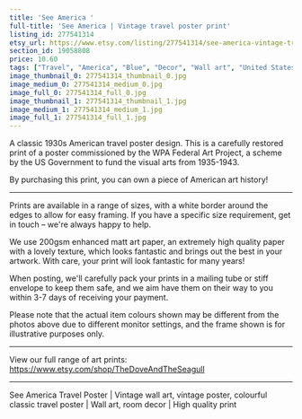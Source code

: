 ```yaml
---
title: 'See America '
full-title: 'See America | Vintage travel poster print'
listing_id: 277541314
etsy_url: https://www.etsy.com/listing/277541314/see-america-vintage-travel-poster-print?utm_source=site&utm_medium=api&utm_campaign=api
section_id: 19058808
price: 10.60
tags: ["Travel", "America", "Blue", "Decor", "Wall art", "United States", "1930s", "Retro", "Vintage poster", "Vintage print", "High quality print", "See America", "WPA"]
image_thumbnail_0: 277541314_thumbnail_0.jpg
image_medium_0: 277541314_medium_0.jpg
image_full_0: 277541314_full_0.jpg
image_thumbnail_1: 277541314_thumbnail_1.jpg
image_medium_1: 277541314_medium_1.jpg
image_full_1: 277541314_full_1.jpg
---
```

A classic 1930s American travel poster design. This is a carefully restored print of a poster commissioned by the WPA Federal Art Project, a scheme by the US Government to fund the visual arts from 1935-1943.

By purchasing this print, you can own a piece of American art history!

---

Prints are available in a range of sizes, with a white border around the edges to allow for easy framing. If you have a specific size requirement, get in touch – we&#39;re always happy to help.

We use 200gsm enhanced matt art paper, an extremely high quality paper with a lovely texture, which looks fantastic and brings out the best in your artwork. With care, your print will look fantastic for many years!

When posting, we&#39;ll carefully pack your prints in a mailing tube or stiff envelope to keep them safe, and we aim have them on their way to you within 3-7 days of receiving your payment.

Please note that the actual item colours shown may be different from the photos above due to different monitor settings, and the frame shown is for illustrative purposes only.

---

View our full range of art prints:
https://www.etsy.com/shop/TheDoveAndTheSeagull

---

See America Travel Poster | Vintage wall art, vintage poster, colourful classic travel poster | Wall art, room decor | High quality print
